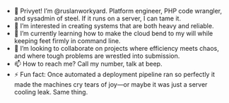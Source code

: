 - 👋 Privyet! I’m @ruslanworkyard. Platform engineer, PHP code wrangler, and sysadmin of steel. If it runs on a server, I can tame it.
- 👀 I’m interested in creating systems that are both heavy and reliable. 
- 🌱 I’m currently learning how to make the cloud bend to my will while keeping feet firmly in command line.
- 💞️ I’m looking to collaborate on projects where efficiency meets chaos, and where tough problems are wrestled into submission.
- 📫 How to reach me? Call my number, talk at beep.
- ⚡ Fun fact: Once automated a deployment pipeline ran so perfectly it made the machines cry tears of joy—or maybe it was just a server cooling leak. Same thing.

<!---
ruslanworkyard/ruslanworkyard is a ✨ special ✨ repository because its `README.md` (this file) appears on your GitHub profile.
You can click the Preview link to take a look at your changes.
--->
